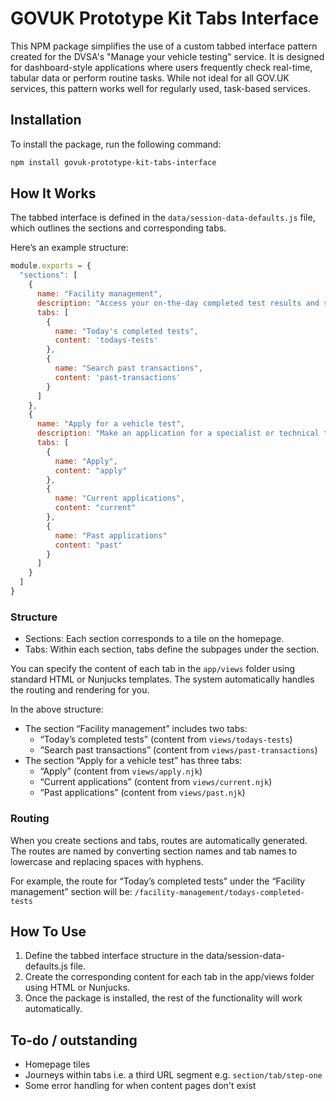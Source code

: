 # GOVUK Prototype Kit Tabs Interface

This NPM package simplifies the use of a custom tabbed interface pattern created for the DVSA's "Manage your vehicle testing" service. It is designed for dashboard-style applications where users frequently check real-time, tabular data or perform routine tasks. While not ideal for all GOV.UK services, this pattern works well for regularly used, task-based services.

## Installation

To install the package, run the following command:

```bash
npm install govuk-prototype-kit-tabs-interface
```

## How It Works

The tabbed interface is defined in the `data/session-data-defaults.js` file, which outlines the sections and corresponding tabs.

Here’s an example structure:

```javascript
module.exports = {
  "sections": [
    {
      name: "Facility management",
      description: "Access your on-the-day completed test results and search your past transactions.",
      tabs: [
        {
          name: "Today's completed tests",
          content: 'todays-tests'
        },
        {
          name: "Search past transactions",
          content: 'past-transactions'
        }
      ]
    },
    {
      name: "Apply for a vehicle test",
      description: "Make an application for a specialist or technical test.",
      tabs: [
        {
          name: "Apply",
          content: "apply"
        },
        {
          name: "Current applications",
          content: "current"
        },
        {
          name: "Past applications"
          content: "past"
        }
      ]
    }
  ]
}
```

### Structure

* Sections: Each section corresponds to a tile on the homepage.
* Tabs: Within each section, tabs define the subpages under the section.

You can specify the content of each tab in the `app/views` folder using standard HTML or Nunjucks templates. The system automatically handles the routing and rendering for you.

In the above structure:
* The section “Facility management” includes two tabs:
  * “Today’s completed tests” (content from `views/todays-tests`)
  * “Search past transactions” (content from `views/past-transactions`)
* The section “Apply for a vehicle test” has three tabs:
  * “Apply” (content from `views/apply.njk`)
  * “Current applications” (content from `views/current.njk`)
  * “Past applications” (content from `views/past.njk`)

### Routing


When you create sections and tabs, routes are automatically generated. The routes are named by converting section names and tab names to lowercase and replacing spaces with hyphens.

For example, the route for “Today’s completed tests” under the “Facility management” section will be: `/facility-management/todays-completed-tests`

## How To Use

1.	Define the tabbed interface structure in the data/session-data-defaults.js file.
2.	Create the corresponding content for each tab in the app/views folder using HTML or Nunjucks.
3.	Once the package is installed, the rest of the functionality will work automatically.

## To-do / outstanding

* Homepage tiles
* Journeys within tabs i.e. a third URL segment e.g. `section/tab/step-one`
* Some error handling for when content pages don't exist
